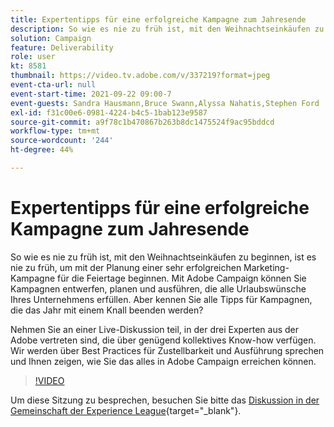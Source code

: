 ```yaml
---
title: Expertentipps für eine erfolgreiche Kampagne zum Jahresende
description: So wie es nie zu früh ist, mit den Weihnachtseinkäufen zu beginnen, ist es nie zu früh, um mit der Planung einer sehr erfolgreichen Marketing-Kampagne für die Feiertage beginnen. Mit Adobe Campaign können Sie Kampagnen entwerfen, planen und ausführen, die alle Urlaubswünsche Ihres Unternehmens erfüllen. Aber kennen Sie alle Tipps für Kampagnen, die das Jahr mit einem Knall beenden werden? Nehmen Sie an einer Live-Diskussion teil, in der drei Experten aus der Adobe vertreten sind, die über genügend kollektives Know-how verfügen. Wir werden über Best Practices für Zustellbarkeit und Ausführung sprechen und Ihnen zeigen, wie Sie das alles in Adobe Campaign erreichen können.
solution: Campaign
feature: Deliverability
role: user
kt: 8581
thumbnail: https://video.tv.adobe.com/v/337219?format=jpeg
event-cta-url: null
event-start-time: 2021-09-22 09:00-7
event-guests: Sandra Hausmann,Bruce Swann,Alyssa Nahatis,Stephen Ford
exl-id: f31c00e6-0981-4224-b4c5-1bab123e9587
source-git-commit: a9f78c1b470867b263b8dc1475524f9ac95bddcd
workflow-type: tm+mt
source-wordcount: '244'
ht-degree: 44%

---
```


# Expertentipps für eine erfolgreiche Kampagne zum Jahresende

So wie es nie zu früh ist, mit den Weihnachtseinkäufen zu beginnen, ist es nie zu früh, um mit der Planung einer sehr erfolgreichen Marketing-Kampagne für die Feiertage beginnen. Mit Adobe Campaign können Sie Kampagnen entwerfen, planen und ausführen, die alle Urlaubswünsche Ihres Unternehmens erfüllen. Aber kennen Sie alle Tipps für Kampagnen, die das Jahr mit einem Knall beenden werden?

Nehmen Sie an einer Live-Diskussion teil, in der drei Experten aus der Adobe vertreten sind, die über genügend kollektives Know-how verfügen. Wir werden über Best Practices für Zustellbarkeit und Ausführung sprechen und Ihnen zeigen, wie Sie das alles in Adobe Campaign erreichen können.

>[!VIDEO](https://video.tv.adobe.com/v/337219/?quality=12&learn=on)

Um diese Sitzung zu besprechen, besuchen Sie bitte das [Diskussion in der Gemeinschaft der Experience League](https://experienceleaguecommunities.adobe.com/t5/adobe-campaign-classic/questions-and-discussion-for-experience-league-live-ep-3-expert/td-p/425205){target="_blank"}.
